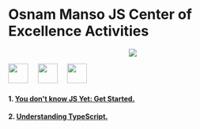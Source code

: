 # Osnam Manso JS Center of Excellence Activities

<p align="center">
    <img src="https://www.notion.so/image/https%3A%2F%2Fs3-us-west-2.amazonaws.com%2Fsecure.notion-static.com%2F185af2eb-04c5-485e-9029-1bdc22e39f48%2FScreen_Shot_2021-10-29_at_19.53.35.png?id=362f7b62-0365-498f-9951-c51ba4068eee&table=block&spaceId=39c865bd-d151-4ddd-bfd8-f2239f411ed9&width=2000&userId=cc2028a7-e873-4ae8-988c-88e12db2775f&cache=v2"/>
<p>

<p>
  <img src="https://upload.wikimedia.org/wikipedia/commons/thumb/9/99/Unofficial_JavaScript_logo_2.svg/2048px-Unofficial_JavaScript_logo_2.svg.png" width="40" />
  &nbsp;&nbsp;&nbsp;
  <img src="https://iconape.com/wp-content/png_logo_vector/typescript.png" width="40" />
  &nbsp;&nbsp;&nbsp;
  <img src="https://upload.wikimedia.org/wikipedia/commons/thumb/4/47/React.svg/1200px-React.svg.png" width="40"/>
</p>

#### 1. [You don't know JS Yet: Get Started.](https://github.com/Unosquare-CoE-JavaScript/osnam-manso/tree/main/YouDontKnowJSYet_GetStarted)

#### 2. [Understanding TypeScript.](https://github.com/Unosquare-CoE-JavaScript/osnam-manso/tree/main/UnderstandingTS)